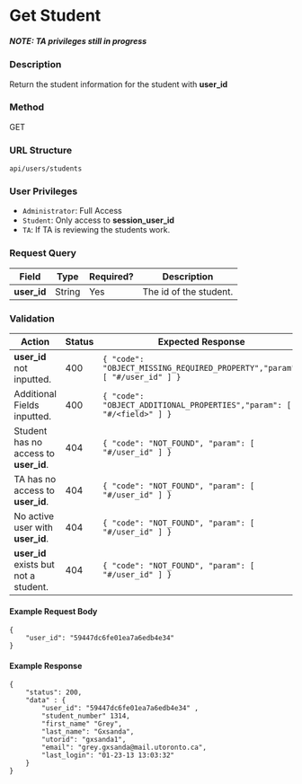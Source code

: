 Get Student
===
##### NOTE: TA privileges still in progress

### Description
Return the student information for the student with **user_id**

### Method
GET

### URL Structure
`api/users/students`

### User Privileges
* `Administrator`: Full Access
* `Student`: Only access to **session_user_id**
* `TA`: If TA is reviewing the students work.

### Request Query
| Field          | Type   | Required? | Description              |
|----------------|--------|-----------|--------------------------|
| **user_id**    | String | Yes       |  The id of the student.  |


### Validation
| Action                                | Status | Expected Response                                                         |
|---------------------------------------|--------|---------------------------------------------------------------------------|
| **user_id** not inputted.             | 400    | `{ "code": "OBJECT_MISSING_REQUIRED_PROPERTY","param": [ "#/user_id" ] }` |
| Additional Fields inputted.           | 400    | `{ "code": "OBJECT_ADDITIONAL_PROPERTIES","param": [ "#/<field>" ] }`     |
| Student has no access to **user_id**. | 404    | `{ "code": "NOT_FOUND", "param": [ "#/user_id" ] }`                       |
| TA has no access to **user_id**.      | 404    | `{ "code": "NOT_FOUND", "param": [ "#/user_id" ] }`                       |
| No active user with **user_id**.      | 404    | `{ "code": "NOT_FOUND", "param": [ "#/user_id" ] }`                       |
| **user_id** exists but not a student. | 404    | `{ "code": "NOT_FOUND", "param": [ "#/user_id" ] }`                       |


#### Example Request Body
```
{
    "user_id": "59447dc6fe01ea7a6edb4e34" 
}
```
#### Example Response
```
{
    "status": 200,
    "data" : {
        "user_id": "59447dc6fe01ea7a6edb4e34" ,
        "student_number" 1314,
        "first_name" "Grey",
        "last_name": "Gxsanda",
        "utorid": "gxsanda1",
        "email": "grey.gxsanda@mail.utoronto.ca",
        "last_login": "01-23-13 13:03:32"
    }
}
```